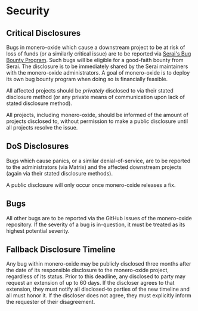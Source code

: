 # Security

## Critical Disclosures

Bugs in monero-oxide which cause a downstream project to be at risk of loss of
funds (or a similarly critical issue) are to be reported via
[Serai's Bug Bounty Program](https://immunefi.com/bug-bounty/serai/information/).
Such bugs will be eligible for a good-faith bounty from Serai. The disclosure is
to be immediately shared by the Serai maintainers with the monero-oxide
administrators. A goal of monero-oxide is to deploy its own bug bounty program
when doing so is financially feasible.

All affected projects should be _privately_ disclosed to via their stated
disclosure method (or any private means of communication upon lack of stated
disclosure method).

All projects, including monero-oxide, should be informed of the amount of
projects disclosed to, without permission to make a public disclosure until all
projects resolve the issue.

## DoS Disclosures

Bugs which cause panics, or a similar denial-of-service, are to be reported to
the administrators (via Matrix) and the affected downstream projects (again via
their stated disclosure methods).

A public disclosure will only occur once monero-oxide releases a fix.

## Bugs

All other bugs are to be reported via the GitHub issues of the monero-oxide
repository. If the severity of a bug is in-question, it must be treated as its
highest potential severity.

## Fallback Disclosure Timeline

Any bug within monero-oxide may be publicly disclosed three months after the
date of its responsible disclosure to the monero-oxide project, regardless of
its status. Prior to this deadline, any disclosed to party may request an
extension of up to 60 days. If the discloser agrees to that extension, they must
notify all disclosed-to parties of the new timeline and all must honor it. If
the discloser does not agree, they must explicitly inform the requester of their
disagreement.
